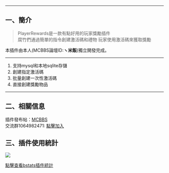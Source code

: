 ------------
## 一、簡介

> PlayerRewards是一款有點好用的玩家獎勵插件  
腐竹們通過簡單的指令創建激活碼和禮物
玩家使用激活碼來獲取獎勵

本插件由本人(MCBBS論壇ID:**ヽ米飯**)獨立開發完成。

------------
1. 支持mysql和本地sqlite存儲
2. 創建指定激活碼
3. 批量創建一次性激活碼
4. 直接創建獎勵物品
------------

## 二、相關信息
插件發布帖：[MCBBS](https://www.mcbbs.net/thread-1285222-1-1.html)  
交流群1064982471: [點擊加入](https://jq.qq.com/?_wv=1027&k=5sxTf8u)

## 三、插件使用統計
![](https://bstats.org/signatures/bukkit/PlayerRewards.svg)

[點擊查看bstats插件統計](https://bstats.org/plugin/bukkit/PlayerRewards/13634)